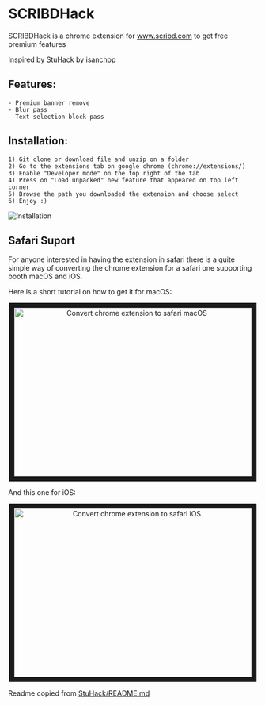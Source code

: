 <p align="center">

# SCRIBDHack

SCRIBDHack is a chrome extension for www.scribd.com to get free premium features

Inspired by [StuHack](https://github.com/isanchop/stuhack) by [isanchop](https://github.com/isanchop)

## Features:
  
    - Premium banner remove
    - Blur pass
    - Text selection block pass
    



## Installation:
    
    1) Git clone or download file and unzip on a folder 
    2) Go to the extensions tab on google chrome (chrome://extensions/)
    3) Enable "Developer mode" on the top right of the tab
    4) Press on "Load unpacked" new feature that appeared on top left corner
    5) Browse the path you downloaded the extension and choose select
    6) Enjoy :)
   
  ![Installation](https://user-images.githubusercontent.com/67743899/149144506-714a84a0-cd10-4155-91fe-20c39753b578.jpg)
  
  
## Safari Suport

  For anyone interested in having the extension in safari there is a quite simple way of converting the chrome extension for a safari one supporting booth macOS and iOS. 
  
  Here is a short tutorial on how to get it for macOS:
  
  <p align="center">
    <a href="http://www.youtube.com/watch?feature=player_embedded&v=tFbBiEdFVUA" target="_blank"><img src="http://img.youtube.com/vi/tFbBiEdFVUA/0.jpg" alt="Convert chrome extension to safari macOS" width="480" height="340" border="10" /></a>
  </p>
  
  And this one for iOS:
  
  <p align="center">
    <a href="http://www.youtube.com/watch?feature=player_embedded&v=9h6OQ5IGmKI" target="_blank"><img src="http://img.youtube.com/vi/9h6OQ5IGmKI/0.jpg" alt="Convert chrome extension to safari iOS" width="480" height="340" border="10" /></a>
  </p>


Readme copied from [StuHack/README.md](https://github.com/isanchop/stuhack/blob/main/README.md)